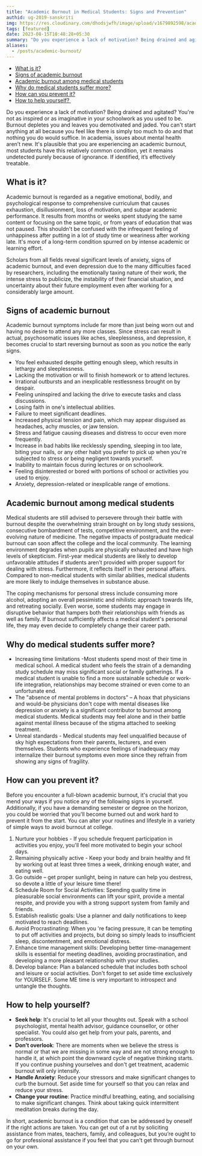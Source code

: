 ```yaml
---
title: "Academic Burnout in Medical Students: Signs and Prevention"
authid: ug-2019-sanskriti
img: https://res.cloudinary.com/dhodsjwfh/image/upload/v1679892598/academic-burnout_sjhvqn.jpg
tags: [featured]
date: 2023-08-15T10:48:28+05:30
summary: "Do you experience a lack of motivation? Being drained and agitated? You're not as inspired or as imaginative in your schoolwork as you used to be. Burnout depletes you and leaves you demotivated and jaded"
aliases:
  - /posts/academic-burnout/
---
```


- [What is it?](#what-is-it)
- [Signs of academic burnout](#signs-of-academic-burnout)
- [Academic burnout among medical students](#academic-burnout-among-medical-students)
- [Why do medical students suffer more?](#why-do-medical-students-suffer-more)
- [How can you prevent it?](#how-can-you-prevent-it)
- [How to help yourself? ](#how-to-help-yourself)

Do you experience a lack of motivation? Being drained and agitated? You're not as inspired or as imaginative in your schoolwork as you used to be. Burnout depletes you and leaves you demotivated and jaded. You can't start anything at all because you feel like there is simply too much to do and that nothing you do would suffice. In academia, issues about mental health aren’t new. It's plausible that you are experiencing an academic burnout, most students have this relatively common condition, yet it remains undetected purely because of ignorance. If identified, it’s effectively treatable.

## What is it?

Academic burnout is regarded as a negative emotional, bodily, and psychological response to comprehensive curriculum that causes exhaustion, disillusionment, loss of motivation, and subpar academic performance. It results from months or weeks spent studying the same content or focusing on the same topic, or from years of education that was not paused. This shouldn't be confused with the infrequent feeling of unhappiness after putting in a lot of study time or weariness after working late. It's more of a long-term condition spurred on by intense academic or learning effort.

Scholars from all fields reveal significant levels of anxiety, signs of academic burnout, and even depression due to the many difficulties faced by researchers, including the emotionally taxing nature of their work, the intense stress to publicize, the instability of their financial situation, and uncertainty about their future employment even after working for a considerably large amount.

## Signs of academic burnout

Academic burnout symptoms include far more than just being worn out and having no desire to attend any more classes. Since stress can result in actual, psychosomatic issues like aches, sleeplessness, and depression, it becomes crucial to start reversing burnout as soon as you notice the early signs.

- You feel exhausted despite getting enough sleep, which results in lethargy and sleeplessness.
- Lacking the motivation or will to finish homework or to attend lectures.
- Irrational outbursts and an inexplicable restlessness brought on by despair.
- Feeling uninspired and lacking the drive to execute tasks and class discussions.
- Losing faith in one's intellectual abilities.
- Failure to meet significant deadlines.
- Increased physical tension and pain, which may appear disguised as headaches, achy muscles, or jaw tension.
- Stress and fatigue causing diseases and distress to occur even more frequently.
- Increase in bad habits like recklessly spending, sleeping in too late, biting your nails, or any other habit you prefer to pick up when you're subjected to stress or being negligent towards yourself.
- Inability to maintain focus during lectures or on schoolwork.
- Feeling disinterested or bored with portions of school or activities you used to enjoy.
- Anxiety, depression-related or inexplicable range of emotions.

## Academic burnout among medical students

Medical students are still advised to persevere through their battle with burnout despite the overwhelming strain brought on by long study sessions, consecutive bombardment of tests, competitive environment, and the ever-evolving nature of medicine. The negative impacts of postgraduate medical burnout can soon affect the college and the local community. The learning environment degrades when pupils are physically exhausted and have high levels of skepticism. First-year medical students are likely to develop unfavorable attitudes if students aren’t provided with proper support for dealing with stress. Furthermore, it reflects itself in their personal affairs. Compared to non-medical students with similar abilities, medical students are more likely to indulge themselves in substance abuse.

The coping mechanisms for personal stress include consuming more alcohol, adopting an overall pessimistic and nihilistic approach towards life, and retreating socially. Even worse, some students may engage in disruptive behavior that hampers both their relationships with friends as well as family. If burnout sufficiently affects a medical student's personal life, they may even decide to completely change their career path.

## Why do medical students suffer more?

- Increasing time limitations -Most students spend most of their time in medical school. A medical student who feels the strain of a demanding study schedule may miss significant social or family gatherings. If a medical student is unable to find a more sustainable schedule or work-life integration, relationships may become strained or even come to an unfortunate end.
- The "absence of mental problems in doctors" – A hoax that physicians and would-be physicians don't cope with mental diseases like depression or anxiety is a significant contributor to burnout among medical students. Medical students may feel alone and in their battle against mental illness because of the stigma attached to seeking treatment.
- Unreal standards - Medical students may feel unqualified because of sky high expectations from their parents, lecturers, and even themselves. Students who experience feelings of inadequacy may internalize their burnout symptoms even more since they refrain from showing any signs of fragility.

## How can you prevent it?

Before you encounter a full-blown academic burnout, it's crucial that you mend your ways if you notice any of the following signs in yourself. Additionally, if you have a demanding semester or degree on the horizon, you could be worried that you'll become burned out and work hard to prevent it from the start. You can alter your routines and lifestyle in a variety of simple ways to avoid burnout at college.

1. Nurture your hobbies - If you schedule frequent participation in activities you enjoy, you'll feel more motivated to begin your school days.
1. Remaining physically active - Keep your body and brain healthy and fit by working out at least three times a week, drinking enough water, and eating well.
1. Go outside – get proper sunlight, being in nature can help you destress, so devote a little of your leisure time there!
1. Schedule Room for Social Activities: Spending quality time in pleasurable social environments can lift your spirit, provide a mental respite, and provide you with a strong support system from family and friends.
1. Establish realistic goals: Use a planner and daily notifications to keep motivated to reach deadlines.
1. Avoid Procrastinating: When you 're facing pressure, it can be tempting to put off activities and projects, but doing so simply leads to insufficient sleep, discontentment, and emotional distress.
1. Enhance time management skills: Developing better time-management skills is essential for meeting deadlines, avoiding procrastination, and developing a more pleasant relationship with your studies.
1. Develop balance: Plan a balanced schedule that includes both school and leisure or social activities. Don't forget to set aside time exclusively for YOURSELF. Some ME time is very important to introspect and untangle the thoughts.

## How to help yourself? 

- **Seek help**: It's crucial to let all your thoughts out. Speak with a school psychologist, mental health advisor, guidance counsellor, or other specialist. You could also get help from your pals, parents, and professors.
- **Don’t overlook**: There are moments when we believe the stress is normal or that we are missing in some way and are not strong enough to handle it, at which point the downward cycle of negative thinking starts. If you continue pushing yourselves and don't get treatment, academic burnout will only intensify.
- **Handle Anxiety**: Reduce your stressors and make significant changes to curb the burnout. Set aside time for yourself so that you can relax and reduce your stress.
- **Change your routine**: Practice mindful breathing, eating, and socialising to make significant changes. Think about taking quick intermittent meditation breaks during the day.

In short, academic burnout is a condition that can be addressed by oneself if the right actions are taken. You can get out of a rut by soliciting assistance from mates, teachers, family, and colleagues, but you’re ought to go for professional assistance if you feel that you can't get through burnout on your own.
